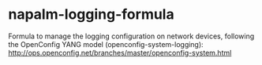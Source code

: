 # napalm-logging-formula
Formula to manage the logging configuration on network devices, following the OpenConfig YANG model (openconfig-system-logging): http://ops.openconfig.net/branches/master/openconfig-system.html
